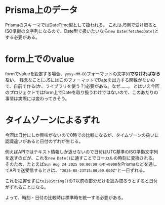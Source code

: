 # Prisma上のデータ
PrismaのスキーマではDateTime型として扱われる。
これはJS側で受け取るとISO準拠の文字列になるので、Date型で扱いたいなら`new Date(fetchedDate)`とする必要がある。

# form上でのvalue
formでvalueを設定する場合、`yyyy-MM-DD`フォーマットの文字列**でなければならない**。
残念なことにJSにはこのフォーマットでDateを出力する関数がないので、自前で作る(か、ライブラリを使う？)必要がある。なぜ……。
とはいえ今回のプロジェクトではform上でDateを取り扱うわけではないので、このあたりの事情は実際には変わってきそう。

# タイムゾーンによるずれ
今回は日付にしか興味がないので0時での比較になるが、タイムゾーンの扱いに認識違いがあると日付のずれが生じる。

例えばAPIではテキスト情報しか返せないので日付はUTC基準のISO準拠文字列を返すのだが、これを`new Date()`に通すことでローカルの時刻に変換される。
そのため、たとえば`Sun Aug 24 2025 00:00:00 GMT+0900`をPrismaなどを通してAPIで送受信するときは、`"2025-08-23T15:00:00.000Z"`と一日ずれる。

これを把握せずに`toISOString()`のT以前の部分だけを読み取ろうとすると日付がずれることになる。

よって、時刻・日付の比較時は標準時を統一する必要がある。